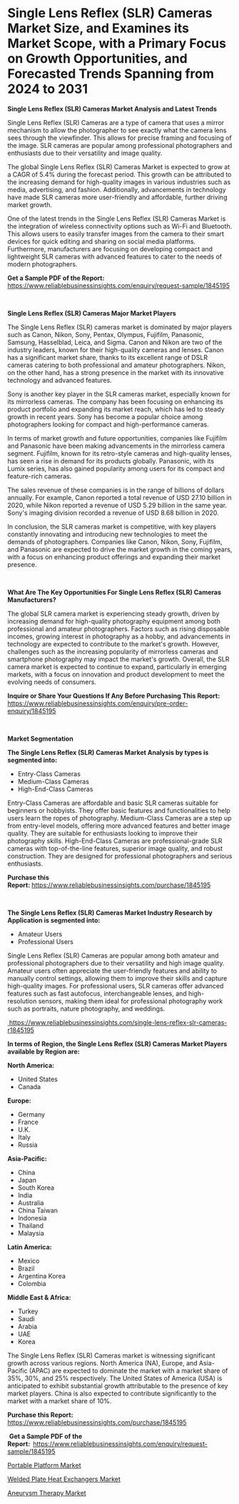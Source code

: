 <p><h1>Single Lens Reflex (SLR) Cameras Market Size, and Examines its Market Scope, with a Primary Focus on Growth Opportunities, and Forecasted Trends Spanning from 2024 to 2031</h1></p><p><strong>Single Lens Reflex (SLR) Cameras Market Analysis and Latest Trends</strong></p>
<p><p>Single Lens Reflex (SLR) Cameras are a type of camera that uses a mirror mechanism to allow the photographer to see exactly what the camera lens sees through the viewfinder. This allows for precise framing and focusing of the image. SLR cameras are popular among professional photographers and enthusiasts due to their versatility and image quality.</p><p>The global Single Lens Reflex (SLR) Cameras Market is expected to grow at a CAGR of 5.4% during the forecast period. This growth can be attributed to the increasing demand for high-quality images in various industries such as media, advertising, and fashion. Additionally, advancements in technology have made SLR cameras more user-friendly and affordable, further driving market growth.</p><p>One of the latest trends in the Single Lens Reflex (SLR) Cameras Market is the integration of wireless connectivity options such as Wi-Fi and Bluetooth. This allows users to easily transfer images from the camera to their smart devices for quick editing and sharing on social media platforms. Furthermore, manufacturers are focusing on developing compact and lightweight SLR cameras with advanced features to cater to the needs of modern photographers.</p></p>
<p><strong>Get a Sample PDF of the Report:&nbsp;</strong> <a href="https://www.reliablebusinessinsights.com/enquiry/request-sample/1845195">https://www.reliablebusinessinsights.com/enquiry/request-sample/1845195</a></p>
<p>&nbsp;</p>
<p><strong>Single Lens Reflex (SLR) Cameras Major Market Players</strong></p>
<p><p>The Single Lens Reflex (SLR) cameras market is dominated by major players such as Canon, Nikon, Sony, Pentax, Olympus, Fujifilm, Panasonic, Samsung, Hasselblad, Leica, and Sigma. Canon and Nikon are two of the industry leaders, known for their high-quality cameras and lenses. Canon has a significant market share, thanks to its excellent range of DSLR cameras catering to both professional and amateur photographers. Nikon, on the other hand, has a strong presence in the market with its innovative technology and advanced features.</p><p>Sony is another key player in the SLR cameras market, especially known for its mirrorless cameras. The company has been focusing on enhancing its product portfolio and expanding its market reach, which has led to steady growth in recent years. Sony has become a popular choice among photographers looking for compact and high-performance cameras.</p><p>In terms of market growth and future opportunities, companies like Fujifilm and Panasonic have been making advancements in the mirrorless camera segment. Fujifilm, known for its retro-style cameras and high-quality lenses, has seen a rise in demand for its products globally. Panasonic, with its Lumix series, has also gained popularity among users for its compact and feature-rich cameras.</p><p>The sales revenue of these companies is in the range of billions of dollars annually. For example, Canon reported a total revenue of USD 27.10 billion in 2020, while Nikon reported a revenue of USD 5.29 billion in the same year. Sony's imaging division recorded a revenue of USD 8.68 billion in 2020.</p><p>In conclusion, the SLR cameras market is competitive, with key players constantly innovating and introducing new technologies to meet the demands of photographers. Companies like Canon, Nikon, Sony, Fujifilm, and Panasonic are expected to drive the market growth in the coming years, with a focus on enhancing product offerings and expanding their market presence.</p></p>
<p>&nbsp;</p>
<p><strong>What Are The Key Opportunities For Single Lens Reflex (SLR) Cameras Manufacturers?</strong></p>
<p><p>The global SLR camera market is experiencing steady growth, driven by increasing demand for high-quality photography equipment among both professional and amateur photographers. Factors such as rising disposable incomes, growing interest in photography as a hobby, and advancements in technology are expected to contribute to the market's growth. However, challenges such as the increasing popularity of mirrorless cameras and smartphone photography may impact the market's growth. Overall, the SLR camera market is expected to continue to expand, particularly in emerging markets, with a focus on innovation and product development to meet the evolving needs of consumers.</p></p>
<p><strong>Inquire or Share Your Questions If Any Before Purchasing This Report:</strong> <a href="https://www.reliablebusinessinsights.com/enquiry/pre-order-enquiry/1845195">https://www.reliablebusinessinsights.com/enquiry/pre-order-enquiry/1845195</a></p>
<p>&nbsp;</p>
<p><strong>Market Segmentation</strong></p>
<p><strong>The Single Lens Reflex (SLR) Cameras Market Analysis by types is segmented into:</strong></p>
<p><ul><li>Entry-Class Cameras</li><li>Medium-Class Cameras</li><li>High-End-Class Cameras</li></ul></p>
<p><p>Entry-Class Cameras are affordable and basic SLR cameras suitable for beginners or hobbyists. They offer basic features and functionalities to help users learn the ropes of photography. Medium-Class Cameras are a step up from entry-level models, offering more advanced features and better image quality. They are suitable for enthusiasts looking to improve their photography skills. High-End-Class Cameras are professional-grade SLR cameras with top-of-the-line features, superior image quality, and robust construction. They are designed for professional photographers and serious enthusiasts.</p></p>
<p><strong>Purchase this Report:&nbsp;</strong><a href="https://www.reliablebusinessinsights.com/purchase/1845195">https://www.reliablebusinessinsights.com/purchase/1845195</a></p>
<p>&nbsp;</p>
<p><strong>The Single Lens Reflex (SLR) Cameras Market Industry Research by Application is segmented into:</strong></p>
<p><ul><li>Amateur Users</li><li>Professional Users</li></ul></p>
<p><p>Single Lens Reflex (SLR) Cameras are popular among both amateur and professional photographers due to their versatility and high image quality. Amateur users often appreciate the user-friendly features and ability to manually control settings, allowing them to improve their skills and capture high-quality images. For professional users, SLR cameras offer advanced features such as fast autofocus, interchangeable lenses, and high-resolution sensors, making them ideal for professional photography work such as portraits, nature photography, and weddings.</p></p>
<p><a href="https://www.reliablebusinessinsights.com/single-lens-reflex-slr-cameras-r1845195">&nbsp;https://www.reliablebusinessinsights.com/single-lens-reflex-slr-cameras-r1845195</a></p>
<p><strong>In terms of Region, the Single Lens Reflex (SLR) Cameras Market Players available by Region are:</strong></p>
<p>
    <p> <strong> North America: </strong>
        <ul>
            <li>United States</li>
            <li>Canada</li>
        </ul>
        </p> 
    <p> <strong> Europe: </strong>
        <ul>
            <li>Germany</li>
            <li>France</li>
            <li>U.K.</li>
            <li>Italy</li>
            <li>Russia</li>
        </ul>
        </p> 
    <p> <strong> Asia-Pacific: </strong>
        <ul>
            <li>China</li>
            <li>Japan</li>
            <li>South Korea</li>
            <li>India</li>
            <li>Australia</li>
            <li>China Taiwan</li>
            <li>Indonesia</li>
            <li>Thailand</li>
            <li>Malaysia</li>
        </ul>
        </p> 
    <p> <strong> Latin America: </strong>
        <ul>
            <li>Mexico</li>
            <li>Brazil</li>
            <li>Argentina Korea</li>
            <li>Colombia</li>
        </ul>
        </p> 
    <p> <strong> Middle East & Africa: </strong>
        <ul>
            <li>Turkey</li>
            <li>Saudi</li>
            <li>Arabia</li>
            <li>UAE</li>
            <li>Korea</li>
        </ul>
    </p>
    </p>
<p><p>The Single Lens Reflex (SLR) Cameras market is witnessing significant growth across various regions. North America (NA), Europe, and Asia-Pacific (APAC) are expected to dominate the market with a market share of 35%, 30%, and 25% respectively. The United States of America (USA) is anticipated to exhibit substantial growth attributable to the presence of key market players. China is also expected to contribute significantly to the market with a market share of 10%.</p></p>
<p><strong>Purchase this Report: </strong><a href="https://www.reliablebusinessinsights.com/purchase/1845195">https://www.reliablebusinessinsights.com/purchase/1845195</a></p>
<p>&nbsp;<strong>Get a Sample PDF of the Report:&nbsp;&nbsp;</strong><a href="https://www.reliablebusinessinsights.com/enquiry/request-sample/1845195">https://www.reliablebusinessinsights.com/enquiry/request-sample/1845195</a></p>
<p><strong></strong></p>
<p><p><a href="https://github.com/kaiserrayhan25/Market-Research-Report-List-1/blob/main/portable-platform-market.md">Portable Platform Market</a></p><p><a href="https://github.com/sowravmitra0/Market-Research-Report-List-1/blob/main/welded-plate-heat-exchangers-market.md">Welded Plate Heat Exchangers Market</a></p><p><a href="https://view.publitas.com/reportprime-1/emerging-trends-in-aneurysm-therapy-market-global-outlook-and-future-prospects-from-2024-2031/">Aneurysm Therapy Market</a></p></p>